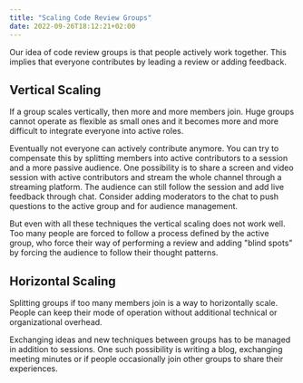 ```yaml
---
title: "Scaling Code Review Groups"
date: 2022-09-26T18:12:21+02:00
---
```


Our idea of code review groups is that people actively work together.
This implies that everyone contributes by leading a review or adding
feedback.

## Vertical Scaling

If a group scales vertically, then more and more members join. Huge
groups cannot operate as flexible as small ones and it becomes more
and more difficult to integrate everyone into active roles.

Eventually not everyone can actively contribute anymore. You can try
to compensate this by splitting members into active contributors to
a session and a more passive audience. One possibility is to share a
screen and video session with active contributors and stream the
whole channel through a streaming platform. The audience can still
follow the session and add live feedback through chat. Consider adding
moderators to the chat to push questions to the active group and
for audience management.

But even with all these techniques the vertical scaling does not work
well. Too many people are forced to follow a process defined by the
active group, who force their way of performing a review and adding
"blind spots" by forcing the audience to follow their thought
patterns.

## Horizontal Scaling

Splitting groups if too many members join is a way to horizontally
scale. People can keep their mode of operation without additional
technical or organizational overhead.

Exchanging ideas and new techniques between groups has to be managed
in addition to sessions. One such possibility is writing a blog,
exchanging meeting minutes or if people occasionally join other groups
to share their experiences.
